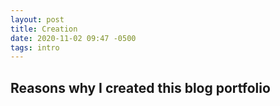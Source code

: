 ```yaml
---
layout: post
title: Creation
date: 2020-11-02 09:47 -0500
tags: intro
---
```


## Reasons why I created this blog portfolio